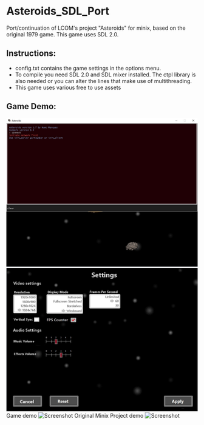# Asteroids_SDL_Port
Port/continuation of LCOM's project "Asteroids" for minix, based on the original 1979 game. This game uses SDL 2.0.

## Instructions:
* config.txt contains the game settings in the options menu.
* To compile you need SDL 2.0 and SDL mixer installed. The ctpl library is also needed or you can alter the lines that make use of multithreading.
* This game uses various free to use assets

## Game Demo:
![Screenshot](demo/newconsole.jpg)
![Screenshot](demo/optionsmenu.jpg)
Game demo
![Screenshot](demo/newdemo.gif)
Original Minix Project demo
![Screenshot](demo/demo.gif)
